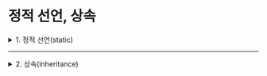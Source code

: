 # 정적 선언, 상속

<details>
<summary>1. 정적 선언(static)</summary>
<div markdown="1">       

### 정적 선언(static)은 무엇이고 필요한 이유?
* 이해하기 위해서는 객체들이 언제 메모리에 적재되고 언제 메모리 공간을 반환하는지 알아야 함
  * `정적으로 선언한 객체` : 프로그램이 해당 객체를 처음 호출하는 순간 메모리 공간을 할당받아 프로그램이 끝날 때까지 그 상태를 유지함
  * `동적으로 선언한 객체` : 그것이 사용될 때마다 메모리의 공간을 할당받고 또 역할이 끝나면 곧바로 사용하던 메모리를 시스템에 반환함
 
### 예시 코드
```C#
class TheaterDemo
{
  static void Main()
  {
    do
    {
      Console.Write("영화를 관람하시겠습니까? (y/n): ");
      char getTicket = Convert.ToChar(Console.ReadLine().ToLower());

      if(getTicket == 'y')
      {
        Console.Write("좌석을 선택하세요(1~10번): ");
        int seatNum = Convert.ToInt16(Console.ReadLine());

        //배열은 0~9이기 때문에 1을 빼주고 있다.
        SeatControl.SeatCheck(seatNum - 1);
      }

      else
      { break; }
    } while(true); //getTickey == 'y'가 아닌 경우 반복문을 멈춘다.

    Console.WriteLine("\n금일 총 관람객 수는 {0}명입니다.", TotalNum.GetTotal());
  }
}

class TotalNum
{
  private static int total = 0;

  public static void AddTotal(int n)
  { total += n; }

  public static int GetTotal()
  { return total; }
}

class SeatControl
{
  //배열의 모든 값을 0으로 초기화해준다.
  private static int[] seatTaken = new int[10] { 0, 0, 0, 0, 0, 0, 0, 0, 0, 0 };

  public static void SeatCheck(int x)
  {
    if(SeatTaken[x] == 0)
    {
      //좌석이 배정되면 해당 자리를 1로 바꿔준다.
      seatTaken[x] = 1;

      //좌석번호 1~10과 배열의 주소 0~9를 일치시키기 위해 1를 더해주고 있다.
      Console.WriteLine("{0}번 좌석이 배정되었습니다.", x + 1;);

      //정상적인 좌석 배치가 이루어지면 총 관람객 수에 포함시킨다.
      TotalNum.AddTotal(1);
    }

    else
    {
      //좌석번호 1~10과 배열의 주소 0~9를 일치시키기 위해 1를 더해주고 있다.
      Console.WriteLine("{0}번 좌석의 선택은 불가합니다.", x + 1);
    }
  }
}
```
* 지금까지 클래스를 사용하기 위해서는 클래스의 인스턴스를 생성했어야 했음
* But, 위 코드에서는 클래스에 대한 인스턴스를 만들지 않고 바로 '클래스명.함수명()'의 형태로 클래스와 클래스 안에 있는 함수를 사용하고 있음
* 이처럼 static으로 선언된 객체들은 **인스턴스의 생성없이** 바로 사용해야 한다는 것을 기엉하고 있어야 함
  * why? `정적으로 선언된 객체`들은 메모리에 상주하기 때문에, 사용할 때마다 새로 인스턴스를 생성하지 않고 메모리에서 바로 호출하기 때문임
* static 키워드로 선언하지 않은 모든 객체는 기본적으로 동적으로 간주함 
 
### 정적 선언을 사용할 때 기억해야 할 4가지
* 정적으로 선언한 클래스는 **인스턴스를 생성할 수 없다.** So, <클래스명.객체>의 형태로만 사용할 수 있음
* 정적으로 선언한 클래스는 오직 **정적 객체**만 가질 수 있다.
* 클래스뿐만 아니라 변수, 함수, 프로퍼티, 생성자도 정적으로 선언할 수 있다.
* 정적으로 선언한 객체는 **정적으로 선언한 객체**에서만 호출할 수 있다.

### 코드를 통한 정적 선언 규칙 이해
```C#
static class GetNumber
{
  //오류1 static 클래스 안에서 동적 변수를 사용하고 있다.
  public int num = 10;

  //오류2 static 클래스 안에서 동적 함수를 사용하고 있다.
  public int gtNumber()
  { return num; }
}

class GetNumber2 //동적으로 선언한 클래스
{
  public int num2 = 10; //동적으로 선언한 변수: OK

  public int gtNumber2() //동적으로 선언한 함수: OK
  { return num2; }
}

class Program
{
  static void Main()
  {
    //오류3 static 클래스의 인스턴스를 생성하고 있다.
    GetNumber gt = new GetNumber();

    //오류4 static 클래스의 인스턴스를 사용해 static 클래스 안의 함수를 호출하고 있다.
    Console.WriteLine(gt.gtNumber());

    //static으로 선언한 Main()함수에서 동적 클래스의 인스턴스를 만들고 있다: OK
    GetNumber2 gt2 = new GetNumber2();

    //동적 클래스의 인스턴스를 사용해 static 클래스 안의 함수를 호출하고 있다: OK
    Console.WriteLine(gt2.gtNumber2());
  }
}
```
* 오류 수정 코드
```C#
static class GetNumber
{
  //해결: static 클래스 안에서 static 변수만 사용할 수 있다.
  public static int num = 10;

  //해결: static 클래스 안에서 static 함수만 사용할 수 있다.
  public static int gtNumber()
  { return num; }
}

class Program
{
  static void Main()
  {
    //해결: 인스턴스의 생성없이 바로 함수를 호출한다.
    Console.WRiteLine(GetNumber.gtNumber());
  }
}
```

* 동적으로 선언된 클래스가 정적 변수나 정적 함수를 가질 수 있을까? 가능함
* 또한 동적으로 선언된 객체를 정적으로 선언된 객체에서 호출하는 것도 얼마든지 가능함
* 불가능한 것은 오로지 정적 객체를 동적 객체에서 호출하는 경우뿐임

```C#
class NumClass //동적 클래스
{
  pirvate static int x = 999; //정적 변수: OK

  public static int getNum() //정적 함수: OK
  { return x; }
}

class NumClass2 //동적 클래스
{
  //정적 함수를 호출하여 정적 변수의 값을 배정하고 있다.
  //값을 배정받는 변수 y 역시 static이기 때문에 가능하다.
  private static int y = NumClass.getNum();

  public static int getNum2() //정적 함수
  { return y; }
}

class Program
{
  static void Main()
  {
    //정적 함수를 호출하여 정적 변수(y)에 저장된 값을 출력하고 있다.
    Console.WriteLine(NumClass2.getNum2());
  }
}
```

### 상수는 정적 객체일까?
* 상수는 그 자체로 항상 정적 객체에 속함
* So, static 키워드를 사용하지 않더라도 다른 정적 변수처럼 사용할 수 있음
```C#
class ConstantNumber
{
  public const int NUM = 100;
}

class Program
{
  static void Main()
  {
    Console.Write(ConstantNumber.NUM);
  }
}
```
* 상수로 선언된 변수는 클래스 내에 있는 정적 함수나 변수를 부르는 방법과 같음
* 같은 방법으로 호출이 가능한 이유는 상수가 처음부터 정적 변수이기 때문임
* 같은 이유로 상수에 static 키워드를 사용하는 것은 허용되지 않음
* C#에서는 클래스 전체를 정적으로 선언할 수도 잇음
  * 단, 정적으로 클래스를 선언할 경우 클래스 안에 들어있는 모든 객체 역시 정적으로 선언해야 함
* 정적으로 선언한 객체가 메모리에 머물러 있기 때문에 나타나는 중요한 특징
  * 정적 객체를 여러 곳에서 호출하는 경우에 그 값이 공유된다는 사실!
```C#
//static class StaticCounter 가 아니었음에 주의!
class StaticCounter
{
  public static int count = 0;

  public StaticCounter() //생성자(constructor)
  { count++; }
}

class Program
{
  static void Main()
  {
    StaticCounter stc1 = new StaticCounter();
    StaticCounter stc2 = new StaticCounter();

    Console.WriteLine("StaticCounter.count = {0}", StaticCounter.count);

    /* 두 번에 걸쳐 클래스의 인스턴스 stc1, stc2가 만들어졌으므로
       클래스 생성자는 두 번 작동하게 된다. So, count는 두 번 증가한 값인 2가 된다. */
  }
}
```
</div>
</details>

___

<details>
<summary>2. 상속(inheritance)</summary>
<div markdown="1">       

### 상속의 특징
* **상속(inheritance)** 은 이미 존재하는 다른 클래스를 기반으로 새로운 클래스를 정의할 수 있게 함
* 이미 존재하는 클래스의 기능을 그대로 가져와 사용하기 때문에
  * 불필요한 코드의 중복을 피할 수 있고,
  * 프로그램의 유지 및 보수의 편의성과 정확성을 높여줌
 
### 부모 클래스(base class)와 자식 클래스(derived class)
* 자식 클래스는 부모 클래스에서 선언한 기능들을 다시 선언할 필요 없이 그대로 가져다 쓸 수 있으며,
* 단지 자식 클래스에서 필요한 기능만 추가적으로 선언해서 사용하는 것
* 아무리 자식 클래스라고 해도 부모 클래스에서 'private'으로 선언한 객체들에는 접근할 수 없음

### 예시 코드로 이해하는 상속
```C#
class Person //부모 클래스
{
  public int Age { set; get; }
  public string Name { set; get; }
}

class Student : Person //자식 클래스(Student) : 부모 클래스(Person)
{
  public Student(int age, string name)
  {
    //부모 클래스의 프로퍼티를 아무 제약없이 사용하고 있다.
    Age = age;
    Name = name;
  }
}

class Program
{
  static void Main()
  {
    Console.Write("학생의 나이를 입력하세요: ");
    int age = Convert.ToInt16(Console.ReadLine());

    Console.Write("학생의 이름을 입력하세요: ");
    string name = Console.ReadLine();

    //자식 클래스의 인스턴스를 생성하고 있다.
    Student st = new Student(age, name);

    //자식 클래스의 인스턴스가 부모 클래스의 프로퍼티를 사용하고 있다.
    Console.WriteLine(st.Age);
    Console.WriteLine(st.Name);
  }
}
```

* 하나의 부모 클래스를 기반으로 필요한 만큼의 자식 클래스를 만들 수 있음
```C#
class Person //부모 클래스
{
  public int Age { set; get; }
  public string Name { set; get; }
  public string TelNum { set; get; }
  public string Subject { set; get; }
}

//자식 클래스(Student) : 부모 클래스(Person)
class Student : Person
{
  public Student(int age, string name)
  {
    //부모 클래스의 프로퍼티를 아무 제약없이 사용하고 있다.
    Age = age;
    Name = name;
  }
}

//자식 클래스(Parent) : 부모 클래스(Person)
class Parent : Person
{
  public Parent(string telNum)
  {
    TelNum = temNum;
  }
}

//자식 클래스(HRTeacher) : 부모 클래스(Person)
class HRTeacher : Person
{
  public HRTeacher(string subject, string name)
  {
    Subject = subject;
    Name = name;
  }
}

class Program
{
  static void Main()
  {
    Console.Write("학생의 나이를 입력하세요: ");
    int age = Convert.ToInt16(Console.ReadLine());

    Console.Write("학생의 이름을 입력하세요: ");
    string name = Console.ReadLine();

    //자식 클래스(Student)의 인스턴스를 생성하고 있다.
    Student st = new Student(age, name);

    Console.WriteLine();

    Console.Write("부모님의 전화번호를 \'-\'없이 입력하세요: );
    string tel = Console.ReadLine();

    //자식 클래스(Parent)의 인스턴스를 생성하고 있다.
    Parent pr = new Parent(tel);

    Console.WriteLine();

    Console.Write("담임 선생님의 과목을 입력하세요: ");
    string subject = Console.ReadLine();

    Console.Write("담임 선생님의 이름을 입력하세요: ");
    string hrname = Console.ReadLine();

    //자식 클래스(HRTeacher)의 인스턴스를 생성하고 있다.
    HRTeacher hrt = new HRTeacher(subject, hrname);

    Console.WriteLine();

    //자식 클래스의 인스턴스가 부모 클래스의 프로퍼티를 사용하고 있다.
    Console.WriteLine("{0} 학생은 {1}살입니다.", st.Name, st.Age);
    Console.WriteLine("부모님의 전화번호는 {0}번이고", pr.TelNum);
    Console.WriteLine("담임선생님의 이름은 {0}, 과목은 {1}입니다.", hrt.Name, hrt.Subject);
  }
}
```
* 부모 클래스에서 상속받을 수 있는 것은 프로퍼티에 그치지 않음
* 변수와 함수 그 어떤 것이라도 가져다 쓸 수 있음
* 단, private으로 제한되어 있으면 안 됨
* 부모 클래스로부터 변수와 함수를 상속받아 사용하는 코드 예시

```C#
class Greeting
{
  public string name;

  public void Greet()
  {
    Console.WriteLine("Hello! {0}.", name);
  }
}

class Person : Greeting
{
  public Person(string n)
  {
    //부모 클래스의 변수를 상속받아 사용하고 있다.
    name = n;
  }
}

class Program
{
  static vod Main()
  {
    Console.Write("이름을 입력하세요: ");
    string n = Console.ReadLine();

    //자식 클래스의 인스턴스를 생성한다.
    Person p = new Person();

    //부모 클래스에서 함수를 상속받아 사용하고 있다.
    p.Greet();
  }
}
```
</div>
</details>
